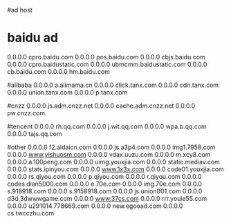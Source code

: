 #ad host
# baidu ad

0.0.0.0 cpro.baidu.com
0.0.0.0 pos.baidu.com
0.0.0.0 cbjs.baidu.com
0.0.0.0 cpro.baidustatic.com
0.0.0.0 ubmcmm.baidustatic.com
0.0.0.0 cb.baidu.com
0.0.0.0 hm.baidu.com

#alibaba
0.0.0.0 a.alimama.cn
0.0.0.0 click.tanx.com
0.0.0.0 cdn.tanx.com
0.0.0.0 union.tanx.com
0.0.0.0 p.tanx.com

#cnzz
0.0.0.0 js.adm.cnzz.net
0.0.0.0 cache.adm.cnzz.net
0.0.0.0 pw.cnzz.com

#tencent
0.0.0.0 rh.qq.com
0.0.0.0 j.wit.qq.com
0.0.0.0 wpa.b.qq.com
0.0.0.0 tajs.qq.com

#other
0.0.0.0 f2.aidaicn.com
0.0.0.0 js.a3p4.com
0.0.0.0 img1.7958.com
0.0.0.0 www.yishuosm.com
0.0.0.0 vdax.uuzu.com
0.0.0.0 m.xcy8.com
0.0.0.0 a.100peng.com
0.0.0.0 uimg.youxjia.com
0.0.0.0 static.mediav.com
0.0.0.0 stats.ipinyou.com
0.0.0.0 www.1x3x.com
0.0.0.0 code01.youxjia.com
0.0.0.0 rs.qiyou.com
0.0.0.0 p.qiyou.com
0.0.0.0 r.qiyou.com
0.0.0.0 codes.dian5000.com
0.0.0.0 e.70e.com
0.0.0.0 img.70e.com
0.0.0.0 s.918918.com
0.0.0.0 s.9158918.com
0.0.0.0 js.union001.com
0.0.0.0 d3d.3dwwwgame.com
0.0.0.0 www.37cs.com
0.0.0.0 rrr.youle55.com
0.0.0.0 u291014.778669.com
0.0.0.0 new.egooad.com
0.0.0.0 cs.twcczhu.com

